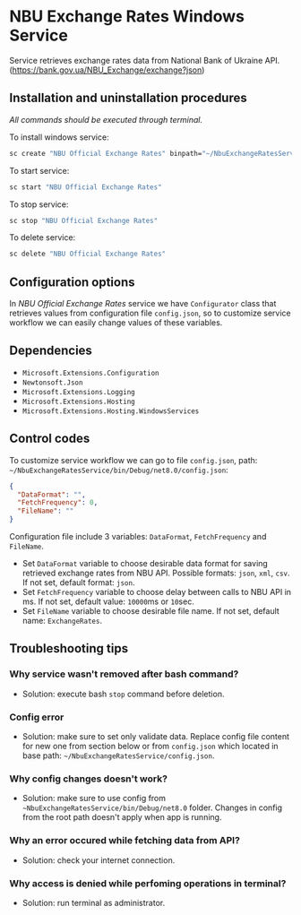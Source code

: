 # NBU Exchange Rates Windows Service

Service retrieves exchange rates data from National Bank of Ukraine API.
(https://bank.gov.ua/NBU_Exchange/exchange?json)

## Installation and uninstallation procedures

_All commands should be executed through terminal._

To install windows service:
```bash
sc create "NBU Official Exchange Rates" binpath="~/NbuExchangeRatesService/NbuExchangeRatesService.exe"
```
To start service:
```bash
sc start "NBU Official Exchange Rates"
```

To stop service:
```bash
sc stop "NBU Official Exchange Rates"
```
To delete service:
```bash
sc delete "NBU Official Exchange Rates"
```

## Configuration options

In _NBU Official Exchange Rates_ service we have `Configurator` class that retrieves values from configuration file `config.json`, so to customize service workflow we can easily change values of these variables.

## Dependencies

  - `Microsoft.Extensions.Configuration`
  - `Newtonsoft.Json`
  - `Microsoft.Extensions.Logging`
  - `Microsoft.Extensions.Hosting`
  - `Microsoft.Extensions.Hosting.WindowsServices`

## Control codes

To customize service workflow we can go to file `config.json`, path: `~/NbuExchangeRatesService/bin/Debug/net8.0/config.json`:

```json
{
  "DataFormat": "",
  "FetchFrequency": 0,
  "FileName": ""
}
```

Configuration file include 3 variables: `DataFormat`, `FetchFrequency` and `FileName`.
- Set `DataFormat` variable to choose desirable data format for saving retrieved exchange rates from NBU API. Possible formats: `json`, `xml`, `csv`. If not set, default format: `json`.
- Set `FetchFrequency` variable to choose delay between calls to NBU API in ms. If not set, default value: `10000`ms or `10`sec.
- Set `FileName` variable to choose desirable file name. If not set, default name: `ExchangeRates`.

## Troubleshooting tips

### Why service wasn't removed after bash command?

- Solution: execute bash `stop` command before deletion.

### Config error

- Solution: make sure to set only validate data. Replace config file content for new one from section below or from `config.json` which located in base path: `~/NbuExchangeRatesService/config.json`.

### Why config changes doesn't work?

- Solution: make sure to use config from `~NbuExchangeRatesService/bin/Debug/net8.0` folder. Changes in config from the root path doesn't apply when app is running.

### Why an error occured while fetching data from API?

- Solution: check your internet connection.

### Why access is denied while perfoming operations in terminal?

- Solution: run terminal as administrator.
